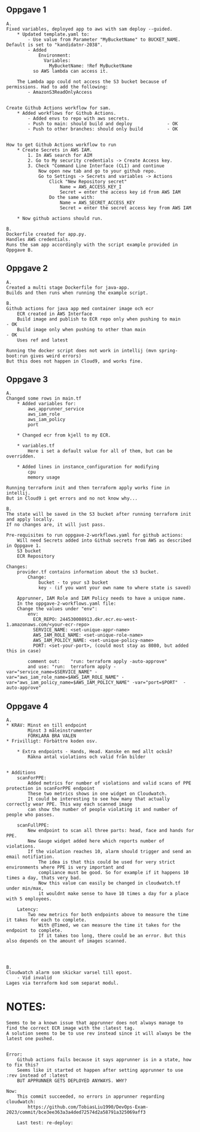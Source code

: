 ## Oppgave 1
    A.
    Fixed variables, deployed app to aws with sam deploy --guided.
        * Updated template.yaml to:
            - Use value from Parameter "MyBucketName" to BUCKET_NAME. Default is set to "kandidatnr-2038".
            - Added 
                Environment:
                  Variables:
                    MyBucketName: !Ref MyBucketName
              so AWS lambda can access it.

        The Lambda app could not access the S3 bucket because of permissions. Had to add the following:
            - AmazonS3ReadOnlyAccess

        
    Create Github Actions workflow for sam.
        * Added workflows for Github Actions.
            - Added envs to repo with aws secrets.
            - Push to main: should build and deploy             - OK
            - Push to other branches: should only build         - OK


    How to get Github Actions workflow to run
        * Create Secrets in AWS IAM.
            1. In AWS search for AIM
            2. Go to My security credentials -> Create Access key.
            3. Check "Command Line Interface (CLI) and continue
                Now open new tab and go to your github repo.
                Go to Settings -> Secrets and variables -> Actions
                    Click "New Repository secret"
                        Name = AWS_ACCESS_KEY_I
                        Secret = enter the access key id from AWS IAM
                    Do the same with:
                        Name = AWS_SECRET_ACCESS_KEY
                        Secret = enter the secret access key from AWS IAM
        
        * Now github actions should run.
                    
    B.
    Dockerfile created for app.py.
    Handles AWS credentials.
    Runs the sam app accordingly with the script example provided in Oppgave B.

    
## Oppgave 2
    A.
    Created a multi stage Dockerfile for java-app.
    Builds and then runs when running the example script.

    B.
    Github actions for java app med container image och ecr
        ECR created in AWS Interface
        Build image and publish to ECR repo only when pushing to main       - OK
        Build image only when pushing to other than main                    - OK
        Uses ref and latest

    Running the docker script does not work in intellij (mvn spring-boot:run gives weird errors)
    But this does not happen in Cloud9, and works fine.


## Oppgave 3
    A.
    Changed some rows in main.tf
        * Added variables for:
            aws_apprunner_service
            aws_iam_role
            aws_iam_policy
            port

        * Changed ecr from kjell to my ECR.

        * variables.tf
            Here i set a default value for all of them, but can be overridden.

        * Added lines in instance_configuration for modifying
            cpu 
            memory usage
    
    Running terraform init and then terraform apply works fine in intellij.
    But in Cloud9 i get errors and no not know why...

    B.
    The state will be saved in the S3 bucket after running terraform init and apply locally.
    If no changes are, it will just pass.

    Pre-requisites to run oppgave-2-workflows.yaml for github actions:
        Will need Secrets added into Github secrets from AWS as described in Oppgave 1.
        S3 bucket
        ECR Repository
    
    Changes:
        provider.tf contains information about the s3 bucket.
            Change:
                bucket - to your s3 bucket
                key - (if you want your own name to where state is saved)
        
        Apprunner, IAM Role and IAM Policy needs to have a unique name.
        In the oppgave-2-workflows.yaml file:
        Change the values under "env":
            env:
              ECR_REPO: 244530008913.dkr.ecr.eu-west-1.amazonaws.com/<your-ecr-repo>
              SERVICE_NAME: <set-unique-appr-name>
              AWS_IAM_ROLE_NAME: <set-unique-role-name>
              AWS_IAM_POLICY_NAME: <set-unique-policy-name>
              PORT: <set-your-port>, (could most stay as 8080, but added this in case)        

            comment out:    "run: terraform apply -auto-approve"
            and use: "run:  terraform apply -var="service_name=$SERVICE_NAME" -var="aws_iam_role_name=$AWS_IAM_ROLE_NAME" -var="aws_iam_policy_name=$AWS_IAM_POLICY_NAME" -var="port=$PORT"  -auto-approve"


## Oppgave 4
    A.
    * KRAV: Minst en till endpoint
            Minst 3 måleinstrumenter
            FÖRKLARA BRA VALEN
    * Frivilligt: Förbättre koden osv.

        * Extra endpoints - Hands, Head. Kanske en med allt också?
            Räkna antal violations och valid från bilder


    * Additions
        scanForPPE:
            Added metrics for number of violations and valid scans of PPE protection in scanForPPE endpoint
            These two metrics shows in one widget on Cloudwatch.
            It could be interesting to see how many that actually correctly wear PPE. This way each scanned image
            can show the number of people violating it and number of people who passes.
        
        scanFullPPE:
            New endpoint to scan all three parts: head, face and hands for PPE.
            New Gauge widget added here which reports number of violations.
            If the violation reaches 10, alarm should trigger and send an email notifiation.
                The idea is that this could be used for very strict environments where PPE is very important and
                compliance must be good. So for example if it happens 10 times a day, thats very bad.
                Now this value can easily be changed in cloudwatch.tf under min/max,
                it wouldnt make sense to have 10 times a day for a place with 5 employees.
            
        Latency:
            Two new metrics for both endpoints above to measure the time it takes for each to complete.
                With @Timed, we can measure the time it takes for the endpoint to complete.
                If it takes too long, there could be an error. But this also depends on the amount of images scanned.

            
        

    B.
    Cloudwatch alarm som skickar varsel till epost.
        - Vid invalid
    Lages via terraform kod som separat modul.
        

    




# NOTES:
    Seems to be a known issue that apprunner does not always manage to find the correct ECR image with the :latest tag.
    A solution seems to be to use rev instead since it will always be the latest one pushed.


    Error:
        Github actions fails because it says apprunner is in a state, how to fix this?
        Seems like it started ot happen after setting apprunner to use :rev instead of :latest
        BUT APPRUNNER GETS DEPLOYED ANYWAYS. WHY?

    Now:
        This commit succeeded, no errors in apprunner regarding cloudwatch: 
            https://github.com/TobiasLiu1990/DevOps-Exam-2023/commit/bce3ee363a3a4ded72574d2a58791a325069aff3

        Last test: re-deploy: 